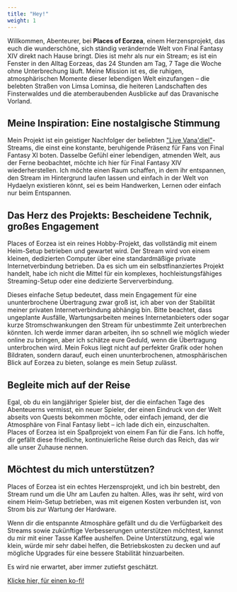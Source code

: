 ```yaml
---
title: "Hey!"
weight: 1
---
```


Willkommen, Abenteurer, bei **Places of Eorzea**, einem Herzensprojekt, das euch die wunderschöne, sich ständig verändernde Welt von Final Fantasy XIV direkt nach Hause bringt. Dies ist mehr als nur ein Stream; es ist ein Fenster in den Alltag Eorzeas, das 24 Stunden am Tag, 7 Tage die Woche ohne Unterbrechung läuft. Meine Mission ist es, die ruhigen, atmosphärischen Momente dieser lebendigen Welt einzufangen – die belebten Straßen von Limsa Lominsa, die heiteren Landschaften des Finsterwaldes und die atemberaubenden Ausblicke auf das Dravanische Vorland.

## Meine Inspiration: Eine nostalgische Stimmung

Mein Projekt ist ein geistiger Nachfolger der beliebten ["Live Vana'diel"](https://www.youtube.com/@FINALFANTASYXI/streams)-Streams, die einst eine konstante, beruhigende Präsenz für Fans von Final Fantasy XI boten. Dasselbe Gefühl einer lebendigen, atmenden Welt, aus der Ferne beobachtet, möchte ich hier für Final Fantasy XIV wiederherstellen. Ich möchte einen Raum schaffen, in dem ihr entspannen, den Stream im Hintergrund laufen lassen und einfach in der Welt von Hydaelyn existieren könnt, sei es beim Handwerken, Lernen oder einfach nur beim Entspannen.

## Das Herz des Projekts: Bescheidene Technik, großes Engagement

Places of Eorzea ist ein reines Hobby-Projekt, das vollständig mit einem Heim-Setup betrieben und gewartet wird. Der Stream wird von einem kleinen, dedizierten Computer über eine standardmäßige private Internetverbindung betrieben. Da es sich um ein selbstfinanziertes Projekt handelt, habe ich nicht die Mittel für ein komplexes, hochleistungsfähiges Streaming-Setup oder eine dedizierte Serververbindung.

Dieses einfache Setup bedeutet, dass mein Engagement für eine ununterbrochene Übertragung zwar groß ist, ich aber von der Stabilität meiner privaten Internetverbindung abhängig bin. Bitte beachtet, dass ungeplante Ausfälle, Wartungsarbeiten meines Internetanbieters oder sogar kurze Stromschwankungen den Stream für unbestimmte Zeit unterbrechen könnten. Ich werde immer daran arbeiten, ihn so schnell wie möglich wieder online zu bringen, aber ich schätze eure Geduld, wenn die Übertragung unterbrochen wird. Mein Fokus liegt nicht auf perfekter Grafik oder hohen Bildraten, sondern darauf, euch einen ununterbrochenen, atmosphärischen Blick auf Eorzea zu bieten, solange es mein Setup zulässt.

## Begleite mich auf der Reise

Egal, ob du ein langjähriger Spieler bist, der die einfachen Tage des Abenteuerns vermisst, ein neuer Spieler, der einen Eindruck von der Welt abseits von Quests bekommen möchte, oder einfach jemand, der die Atmosphäre von Final Fantasy liebt – ich lade dich ein, einzuschalten. Places of Eorzea ist ein Spaßprojekt von einem Fan für die Fans. Ich hoffe, dir gefällt diese friedliche, kontinuierliche Reise durch das Reich, das wir alle unser Zuhause nennen.

## Möchtest du mich unterstützen?

Places of Eorzea ist ein echtes Herzensprojekt, und ich bin bestrebt, den Stream rund um die Uhr am Laufen zu halten. Alles, was ihr seht, wird von einem Heim-Setup betrieben, was mit eigenen Kosten verbunden ist, von Strom bis zur Wartung der Hardware.

Wenn dir die entspannte Atmosphäre gefällt und du die Verfügbarkeit des Streams sowie zukünftige Verbesserungen unterstützen möchtest, kannst du mir mit einer Tasse Kaffee aushelfen. Deine Unterstützung, egal wie klein, würde mir sehr dabei helfen, die Betriebskosten zu decken und auf mögliche Upgrades für eine bessere Stabilität hinzuarbeiten.

Es wird nie erwartet, aber immer zutiefst geschätzt.

[Klicke hier, für einen ko-fi!](https://ko-fi.com/dope250)


